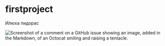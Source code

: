 # firstproject
Илюха пидорас




![Screenshot of a comment on a GitHub issue showing an image, added in the Markdown, of an Octocat smiling and raising a tentacle.](https://proza.ru/pics/2019/06/25/1517.jpg)

